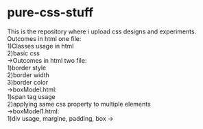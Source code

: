 # pure-css-stuff
This is the repository where i upload css designs and experiments.<br/>
Outcomes in html one file:<br/>
1)Classes usage in html<br/>
2)basic css<br/>
->Outcomes in html two file:<br/>
1)border style<br/>
2)border width<br/>
3)border color<br/>
->boxModel.html:<br/>
1)span tag usage<br/>
2)applying same css property to multiple elements<br/>
->boxModel1.html:<br/>
1)div usage, margine, padding, box
->